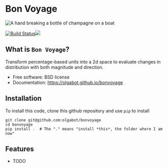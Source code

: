 # Bon Voyage

![A hand breaking a bottle of champagne on a boat](https://raw.githubusercontent.com/YeoLab/bonvoyage/master/logo/v1/logo.png)

[![Build Status](https://travis-ci.org/YeoLab/bonvoyage.svg?branch=master)](https://travis-ci.org/YeoLab/bonvoyage)[![](https://img.shields.io/pypi/v/bonvoyage.svg)](https://pypi.python.org/pypi/bonvoyage)

## What is `Bon Voyage`?

Transform percentage-based units into a 2d space to evaluate changes in distribution with both magnitude and direction.

* Free software: BSD license
* Documentation: https://olgabot.github.io/bonvoyage

## Installation

To install this code, clone this github repository and use `pip` to install

    git clone git@github.com:olgabot/bonvoyage
    cd bonvoyage
    pip install .  # The "." means "install *this*, the folder where I am now"


## Features

* TODO
